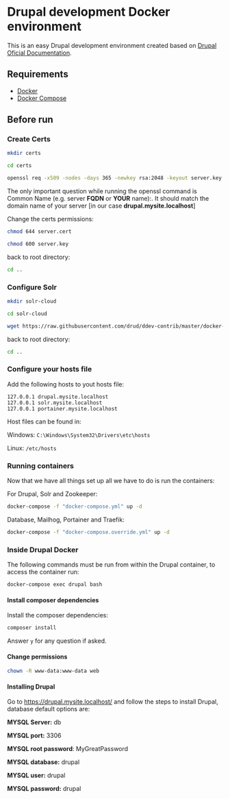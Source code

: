 # Drupal development Docker environment

This is an easy Drupal development environment created based on [Drupal Oficial Documentation](https://www.drupal.org/docs/develop/local-server-setup/docker-development-environments/docker-with-solr-cloud-integration/docker-configuration).

## Requirements

- [Docker](https://www.docker.com/)
- [Docker Compose](https://docs.docker.com/compose/install/)

## Before run

### Create Certs

```bash
mkdir certs
```

```bash
cd certs
```

```bash
openssl req -x509 -nodes -days 365 -newkey rsa:2048 -keyout server.key -out server.cert
```

The only important question while running the openssl command is Common Name (e.g. server **FQDN** or **YOUR** name):. It should match the domain name of your server [in our case **drupal.mysite.localhost**]

Change the certs permissions:

```bash
chmod 644 server.cert
```

```bash
chmod 600 server.key
```

back to root directory:

```bash
cd ..
```

### Configure Solr

```bash
mkdir solr-cloud
```

```bash
cd solr-cloud
```

```bash
wget https://raw.githubusercontent.com/drud/ddev-contrib/master/docker-compose-services/solr/solr/security.json
```

back to root directory:

```bash
cd ..
```

### Configure your hosts file

Add the following hosts to yout hosts file:

```
127.0.0.1 drupal.mysite.localhost
127.0.0.1 solr.mysite.localhost
127.0.0.1 portainer.mysite.localhost
```

Host files can be found in:

Windows: `C:\Windows\System32\Drivers\etc\hosts`

Linux: `/etc/hosts`

### Running containers

Now that we have all things set up all we have to do is run the containers:

For Drupal, Solr and Zookeeper:

```bash
docker-compose -f "docker-compose.yml" up -d
```

Database, Mailhog, Portainer and Traefik:

```bash
docker-compose -f "docker-compose.override.yml" up -d
```

### Inside Drupal Docker

The following commands must be run from within the Drupal container, to access the container run:

```bash
docker-compose exec drupal bash
```


#### Install composer dependencies

Install the composer dependencies:

```bash
composer install
```

Answer `y` for any question if asked.

#### Change permissions

```bash
chown -R www-data:www-data web
```

#### Installing Drupal

Go to https://drupal.mysite.localhost/ and follow the steps to install Drupal, database default options are:

**MYSQL Server:** db

**MYSQL port:** 3306

**MYSQL root password**: MyGreatPassword

**MYSQL database:** drupal

**MYSQL user:** drupal

**MYSQL password:** drupal


